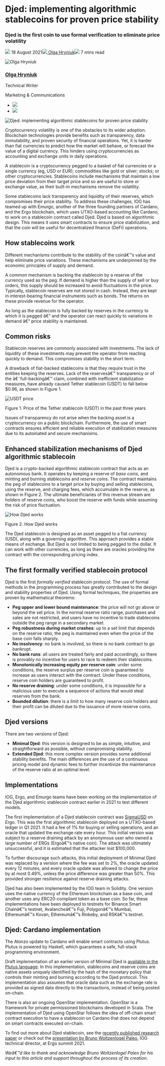 # Djed: implementing algorithmic stablecoins for proven price stability
### **Djed is the first coin to use formal verification to eliminate price volatility**
![](img/2021-08-18-djed-implementing-algorithmic-stablecoins-for-proven-price-stability.002.png) 18 August 2021![](img/2021-08-18-djed-implementing-algorithmic-stablecoins-for-proven-price-stability.002.png)[ Olga Hryniuk](tmp//en/blog/authors/olga-hryniuk/page-1/)![](img/2021-08-18-djed-implementing-algorithmic-stablecoins-for-proven-price-stability.003.png) 7 mins read

![Olga Hryniuk](img/2021-08-18-djed-implementing-algorithmic-stablecoins-for-proven-price-stability.004.png)[](tmp//en/blog/authors/olga-hryniuk/page-1/)
### [**Olga Hryniuk**](tmp//en/blog/authors/olga-hryniuk/page-1/)
Technical Writer

Marketing & Communications

- ![](img/2021-08-18-djed-implementing-algorithmic-stablecoins-for-proven-price-stability.005.png)[](https://www.linkedin.com/in/olga-hryniuk-1094a3160/ "LinkedIn")
- ![](img/2021-08-18-djed-implementing-algorithmic-stablecoins-for-proven-price-stability.006.png)[](https://github.com/olgahryniuk "GitHub")

![Djed: implementing algorithmic stablecoins for proven price stability](img/2021-08-18-djed-implementing-algorithmic-stablecoins-for-proven-price-stability.007.png)

Cryptocurrency volatility is one of the obstacles to its wider adoption. Blockchain technologies provide benefits such as transparency, data immutability, and proven security of financial operations. Yet, it is harder than fiat currencies to predict how the market will behave, or forecast the value of a digital currency. This hinders using cryptocurrencies as accounting and exchange units in daily operations.

A stablecoin is a cryptocurrency pegged to a basket of fiat currencies or a single currency (eg, USD or EUR); commodities like gold or silver; stocks; or other cryptocurrencies. Stablecoins include mechanisms that maintain a low price deviation from their target price and so are useful to store or exchange value, as their built-in mechanisms remove the volatility. 

Some stablecoins lack transparency and liquidity of their reserves, which compromises their price stability. To address these challenges, IOG has teamed up with Emurgo, another of the three founding partners of Cardano, and the Ergo blockchain, which uses UTXO-based accounting like Cardano, to work on a stablecoin contract called Djed. Djed is based on algorithmic design. This means it uses smart contracts to ensure price stabilization, and that the coin will be useful for decentralized finance (DeFi) operations. 
## **How stablecoins work**
Different mechanisms contribute to the stability of the coinâ€™s value and help eliminate price variations. These mechanisms are underpinned by the economic principles of supply and demand. 

A common mechanism is backing the stablecoin by a reserve of the currency used as the peg. If demand is higher than the supply of sell or buy orders, this supply should be increased to avoid fluctuations in the price. Typically, stablecoin reserves are not stored in cash. Instead, they are kept in interest-bearing financial instruments such as bonds. The returns on these provide revenue for the operator. 

As long as the stablecoin is fully backed by reserves in the currency to which it is pegged â€“ and the operator can react quickly to variations in demand â€“ price stability is maintained. 
## **Common risks**
Stablecoin reserves are commonly associated with investments. The lack of liquidity of these investments may prevent the operator from reacting quickly to demand. This compromises stability in the short term.

A drawback of fiat-backed stablecoins is that they require trust in the entities keeping the reserves. Lack of the reservesâ€™ transparency or of the â€˜full-backingâ€™ claim, combined with inefficient stabilization measures, have already caused Tether stablecoin (USDT) to fall below $0.96, as shown in Figure 1.

![USDT price](img/2021-08-18-djed-implementing-algorithmic-stablecoins-for-proven-price-stability.008.png)

Figure 1. Price of the Tether stablecoin (USDT) in the past three years

Issues of transparency do not arise when the backing asset is a cryptocurrency on a public blockchain. Furthermore, the use of smart contracts ensures efficient and reliable execution of stabilization measures due to its automated and secure mechanisms.
## **Enhanced stabilization mechanisms of Djed algorithmic stablecoin**
Djed is a crypto-backed algorithmic stablecoin contract that acts as an autonomous bank. It operates by keeping a reserve of *base coins*, and minting and burning *stablecoins* and *reserve coins*. The contract maintains the peg of stablecoins to a target price by buying and selling stablecoins, using the reserve, and charging fees, which accumulate in the reserve, as shown in Figure 2. The ultimate beneficiaries of this revenue stream are holders of reserve coins, who boost the reserve with funds while assuming the risk of price fluctuation.

![How Djed works](img/2021-08-18-djed-implementing-algorithmic-stablecoins-for-proven-price-stability.009.png)

Figure 2. How Djed works

The Djed stablecoin is designed as an asset pegged to a fiat currency (USD), along with a governing algorithm. This approach provides a stable means of exchange. But Djed is not limited to being pegged to the dollar. It can work with other currencies, as long as there are oracles providing the contract with the corresponding pricing index.
## **The first formally verified stablecoin protocol**
Djed is the first *formally verified* stablecoin protocol. The use of formal methods in the programming process has greatly contributed to the design and stability properties of Djed. Using formal techniques, the properties are proven by mathematical theorems:

- **Peg upper and lower bound maintenance**: the price will not go above or beyond the set price. In the normal reserve ratio range, purchases and sales are not restricted, and users have no incentive to trade stablecoins outside the peg range in a secondary market.
- **Peg robustness during market crashes**: up to a set limit that depends on the reserve ratio, the peg is maintained even when the price of the base coin falls sharply.
- **No insolvency**: no bank is involved, so there is no bank contract to go bankrupt.
- **No bank runs**: all users are treated fairly and paid accordingly, so there is provably no incentive for users to race to redeem their stablecoins.
- **Monotonically increasing equity per reserve coin**: under some conditions, the reserve surplus per reserve coin is guaranteed to increase as users interact with the contract. Under these conditions, reserve coin holders are guaranteed to profit. 
- **No reserve draining**: under some conditions, it is impossible for a malicious user to execute a sequence of actions that would steal reserves from the bank.
- **Bounded dilution**: there is a limit to how many reserve coin holders and their profit can be diluted due to the issuance of more reserve coins.
## **Djed versions**
There are two versions of Djed:

- **Minimal Djed**: this version is designed to be as simple, intuitive, and straightforward as possible, without compromising stability. 
- **Extended Djed**: this more complex version provides some additional stability benefits. The main differences are the use of a continuous pricing model and dynamic fees to further incentivize the maintenance of the reserve ratio at an optimal level.
## **Implementations**
IOG, Ergo, and Emurgo teams have been working on the implementation of the Djed algorithmic stablecoin contract earlier in 2021 to test different models. 

The first implementation of a Djed stablecoin contract was [SigmaUSD](https://sigmausd.io/#/) on Ergo. This was the first algorithmic stablecoin deployed on a UTXO-based ledger in Q1 2021. It had a fee of 1% for buying or selling operations, and an oracle that updated the exchange rate every hour. This initial version was subject to a reserve draining attack by an anonymous user who owned a large number of ERGs (Ergoâ€™s native coin). The attack was ultimately unsuccessful, and it is estimated that the attacker lost $100,000. 

To further discourage such attacks, this initial deployment of Minimal Djed was replaced by a version where the fee was set to 2%, the oracle updated every 12 minutes, and every oracle update was allowed to change the price by at most 0.49%, unless the price difference was greater than 50%. This provided stronger resilience against reserve draining attacks. 

Djed has also been implemented by the IOG team in Solidity. One version uses the native currency of the Ethereum blockchain as a base coin, and another uses any ERC20-compliant token as a base coin. So far, these implementations have been deployed to testnets for Binance Smart Chainâ€™s testnet, Avalancheâ€™s Fuji, Polygonâ€™s Mumbai, Ethereumâ€™s Kovan, Ethereumâ€™s Rinkeby, and RSKâ€™s testnet.
## **Djed: Cardano implementation**
The Alonzo update to Cardano will enable smart contracts using Plutus. Plutus is powered by Haskell, which guarantees a safe, full-stack programming environment.

Draft implementation of an earlier version of Minimal Djed is [available in the Plutus language](https://github.com/input-output-hk/plutus/blob/master/plutus-use-cases/src/Plutus/Contracts/Stablecoin.hs). In this implementation, stablecoins and reserve coins are native assets uniquely identified by the hash of the monetary policy that controls their minting and burning according to the Djed protocol. This implementation also assumes that oracle data such as the exchange rate is provided as signed data directly to the transactions, instead of being posted on-chain.

There is also an ongoing OpenStar implementation. OpenStar is a framework for private permissioned blockchains developed in Scala. The implementation of Djed using OpenStar follows the idea of off-chain smart contract execution to have a stablecoin on Cardano that does not depend on smart contracts executed on-chain.

To find out more about Djed stablecoin, see the [recently published research paper](https://iohk.io/en/research/library/papers/djeda-formally-verified-crypto-backed-pegged-algorithmic-stablecoin/) or check out the [presentation by Bruno Woltzenlogel Paleo](https://www.youtube.com/watch?v=zG-rxMCDIa0&t=8366s), IOG technical director, at Ergo summit 2021.

*Weâ€™d like to thank and acknowledge Bruno Woltzenlogel Paleo for his input to this article and support throughout the process of its creation.*
